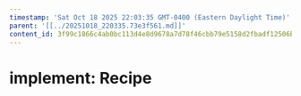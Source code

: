 ```yaml
---
timestamp: 'Sat Oct 18 2025 22:03:35 GMT-0400 (Eastern Daylight Time)'
parent: '[[../20251018_220335.73e3f561.md]]'
content_id: 3f99c1866c4ab0bc113d4e8d9678a7d78f46cbb79e5158d2fbadf12506bf9376
---
```


# implement: Recipe
